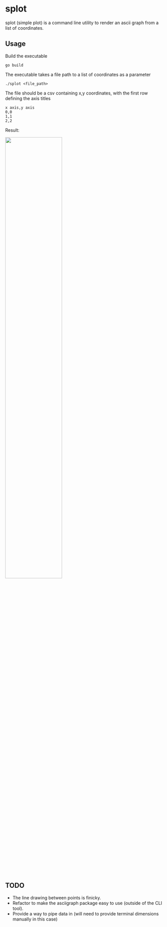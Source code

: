 # splot

splot (simple plot) is a command line utility to render an ascii graph from a list of coordinates.

## Usage

Build the executable
```
go build
```

The executable takes a file path to a list of coordinates as a parameter
```
./splot <file_path>
```

The file should be a csv containing x,y coordinates, with the first row defining the axis titles
```csv
x axis,y axis
0,0
1,1
2,2
```

Result:

<img src="http://i.imgur.com/uYp8mMO.jpg" width="60%">

## TODO
- The line drawing between points is finicky.
- Refactor to make the asciigraph package easy to use (outside of the CLI tool).
- Provide a way to pipe data in (will need to provide terminal dimensions manually in this case)
